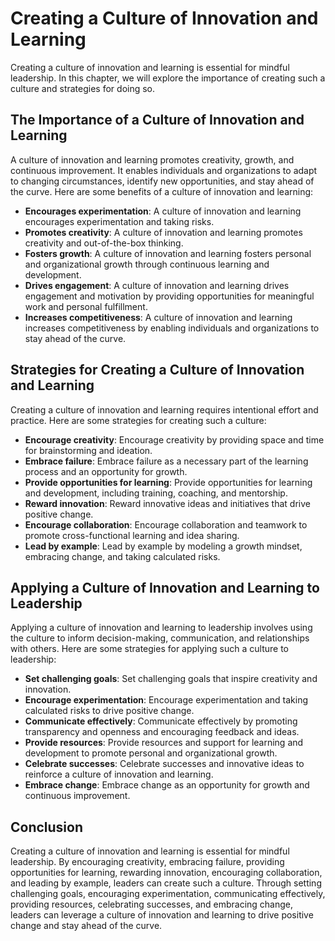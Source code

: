 Creating a Culture of Innovation and Learning
========================================================

Creating a culture of innovation and learning is essential for mindful leadership. In this chapter, we will explore the importance of creating such a culture and strategies for doing so.

The Importance of a Culture of Innovation and Learning
------------------------------------------------------

A culture of innovation and learning promotes creativity, growth, and continuous improvement. It enables individuals and organizations to adapt to changing circumstances, identify new opportunities, and stay ahead of the curve. Here are some benefits of a culture of innovation and learning:

* **Encourages experimentation**: A culture of innovation and learning encourages experimentation and taking risks.
* **Promotes creativity**: A culture of innovation and learning promotes creativity and out-of-the-box thinking.
* **Fosters growth**: A culture of innovation and learning fosters personal and organizational growth through continuous learning and development.
* **Drives engagement**: A culture of innovation and learning drives engagement and motivation by providing opportunities for meaningful work and personal fulfillment.
* **Increases competitiveness**: A culture of innovation and learning increases competitiveness by enabling individuals and organizations to stay ahead of the curve.

Strategies for Creating a Culture of Innovation and Learning
------------------------------------------------------------

Creating a culture of innovation and learning requires intentional effort and practice. Here are some strategies for creating such a culture:

* **Encourage creativity**: Encourage creativity by providing space and time for brainstorming and ideation.
* **Embrace failure**: Embrace failure as a necessary part of the learning process and an opportunity for growth.
* **Provide opportunities for learning**: Provide opportunities for learning and development, including training, coaching, and mentorship.
* **Reward innovation**: Reward innovative ideas and initiatives that drive positive change.
* **Encourage collaboration**: Encourage collaboration and teamwork to promote cross-functional learning and idea sharing.
* **Lead by example**: Lead by example by modeling a growth mindset, embracing change, and taking calculated risks.

Applying a Culture of Innovation and Learning to Leadership
-----------------------------------------------------------

Applying a culture of innovation and learning to leadership involves using the culture to inform decision-making, communication, and relationships with others. Here are some strategies for applying such a culture to leadership:

* **Set challenging goals**: Set challenging goals that inspire creativity and innovation.
* **Encourage experimentation**: Encourage experimentation and taking calculated risks to drive positive change.
* **Communicate effectively**: Communicate effectively by promoting transparency and openness and encouraging feedback and ideas.
* **Provide resources**: Provide resources and support for learning and development to promote personal and organizational growth.
* **Celebrate successes**: Celebrate successes and innovative ideas to reinforce a culture of innovation and learning.
* **Embrace change**: Embrace change as an opportunity for growth and continuous improvement.

Conclusion
----------

Creating a culture of innovation and learning is essential for mindful leadership. By encouraging creativity, embracing failure, providing opportunities for learning, rewarding innovation, encouraging collaboration, and leading by example, leaders can create such a culture. Through setting challenging goals, encouraging experimentation, communicating effectively, providing resources, celebrating successes, and embracing change, leaders can leverage a culture of innovation and learning to drive positive change and stay ahead of the curve.
